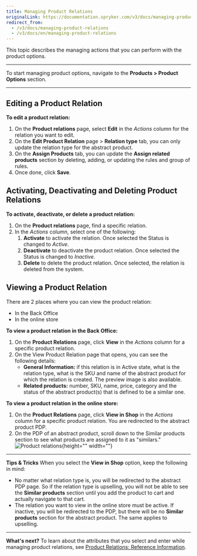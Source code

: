 ```yaml
---
title: Managing Product Relations
originalLink: https://documentation.spryker.com/v3/docs/managing-product-relations
redirect_from:
  - /v3/docs/managing-product-relations
  - /v3/docs/en/managing-product-relations
---
```


This topic describes the managing actions that you can perform with the product options.
***
To start managing product options, navigate to the **Products > Product Options** section.
***
## Editing a Product Relation
**To edit a product relation:**

1. On the **Product relations** page, select **Edit** in the _Actions_ column for the relation you want to edit.
2. On the **Edit Product Relation** page > **Relation type** tab, you can only update the relation type for the abstract product.
3. On the **Assign Products** tab, you can update the **Assign related products** section by deleting, adding, or updating the rules and group of rules. 
4. Once done, click **Save**.

## Activating, Deactivating and Deleting Product Relations
**To activate, deactivate, or delete a product relation:**
1. On the **Product relations** page, find a specific relation. 
2. In the _Actions_ column, select one of the following:
    1. **Activate** to activate the relation. Once selected the Status is changed to _Active_.
    2. **Deactivate** to deactivate the product relation. Once selected the Status is changed to _Inactive_.
    3. **Delete** to delete the product relation. Once selected, the relation is deleted from the system.

## Viewing a Product Relation
There are 2 places where you can view the product relation:
* In the Back Office
* In the online store

**To view a product relation in the Back Office:**
1. On the **Product Relations** page, click **View** in the _Actions_ column for a specific product relation. 
2. On the View Product Relation page that opens, you can see the following details:
    * **General Information:** if this relation is in Active state, what is the relation type, what is the SKU and name of the abstract product for which the relation is created. The preview image is also available.
    * **Related products:** number, SKU, name, price, category and the status of the abstract product(s) that is defined to be a similar one.

**To view a product relation in the online store:**
1. On the **Product Relations** page, click **View in Shop** in the _Actions_ column for a specific product relation. 
    You are redirected to the abstract product PDP. 
2. On the PDP of an abstract product, scroll down to the Similar products section to see what products are assigned to it as "similars."
![Product relations](https://spryker.s3.eu-central-1.amazonaws.com/docs/User+Guides/Back+Office+User+Guides/Products/Products/Product+Relations/Managing+Product+Relations/product-relations.png){height="" width=""}

***
**Tips & Tricks**
When you select the **View in Shop** option, keep the following in mind:
* No matter what relation type is, you will be redirected to the abstract PDP page. So if the relation type is upselling, you will not be able to see the **Similar products** section until you add the product to cart and actually navigate to that cart.
* The relation you want to view in the online store must be active. If inactive, you will be redirected to the PDP, but there will be no **Similar products** section for the abstract product. The same applies to upselling.
***
**What's next?**
To learn about the attributes that you select and enter while managing product relations, see [Product Relations: Reference Information](/docs/scos/user/user-guides/202001.0/back-office-user-guide/products/product-relations/references/product-relations-reference-information.html).
